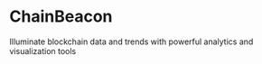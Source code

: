 # ChainBeacon
Illuminate blockchain data and trends with powerful analytics and visualization tools

